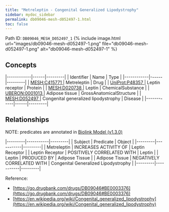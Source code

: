 ```yaml
---
title: "Metreleptin - Congenital Generalized Lipodystrophy"
sidebar: mydoc_sidebar
permalink: db09046-mesh-d052497-1.html
toc: false 
---
```



Path ID: `DB09046_MESH_D052497_1`
{% include image.html url="images/db09046-mesh-d052497-1.png" file="db09046-mesh-d052497-1.png" alt="db09046-mesh-d052497-1" %}

## Concepts

|------------|------|---------|
| Identifier | Name | Type    |
|------------|------|---------|
| <a href="https://identifiers.org/MESH:C415771">MESH:C415771 </a> | Metreleptin | Drug |
| <a href="https://identifiers.org/UniProt:P48357">UniProt:P48357 </a> | Leptin receptor | Protein |
| <a href="https://identifiers.org/MESH:D020738">MESH:D020738 </a> | Leptin | ChemicalSubstance |
| <a href="https://identifiers.org/UBERON:0001013">UBERON:0001013 </a> | Adipose tissue | GrossAnatomicalStructure |
| <a href="https://identifiers.org/MESH:D052497">MESH:D052497 </a> | Congenital generalized lipodystrophy | Disease |
|------------|------|---------|

## Relationships


NOTE: predicates are annotated in <a href="https://github.com/biolink/biolink-model/releases/tag/v1.3.0">Biolink Model (v1.3.0)</a>

|---------|-----------|---------|
| Subject | Predicate | Object  |
|---------|-----------|---------|
| Metreleptin | INCREASES ACTIVITY OF | Leptin Receptor |
| Leptin Receptor | POSITIVELY CORRELATED WITH | Leptin |
| Leptin | PRODUCED BY | Adipose Tissue |
| Adipose Tissue | NEGATIVELY CORRELATED WITH | Congenital Generalized Lipodystrophy |
|---------|-----------|---------|

Reference: 
  - [https://go.drugbank.com/drugs/DB09046#BE0003376](https://go.drugbank.com/drugs/DB09046#BE0003376)
  - [https://en.wikipedia.org/wiki/Congenital_generalized_lipodystrophy](https://en.wikipedia.org/wiki/Congenital_generalized_lipodystrophy)
